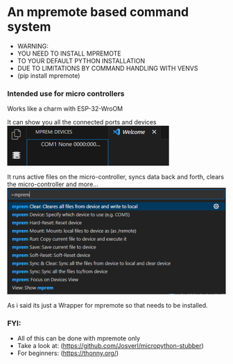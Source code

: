 # An mpremote based command system

* WARNING:
* YOU NEED TO INSTALL MPREMOTE
* TO YOUR DEFAULT PYTHON INSTALLATION
* DUE TO LIMITATIONS BY COMMAND HANDLING WITH VENVS
* (pip install mpremote)

### Intended use for micro controllers

Works like a charm with ESP-32-WroOM

It can show you all the connected ports and devices
![Show device list](resources/devices.png)

It runs active files on the micro-controller, syncs data back and forth, 
clears the micro-controller and more...
![Show command list](resources/commands.png)

As i said its just a Wrapper for mpremote so that needs to be installed.

### FYI:
- All of this can be done with mpremote only
- Take a look at: (https://github.com/Josverl/micropython-stubber)
- For beginners: (https://thonny.org/)
